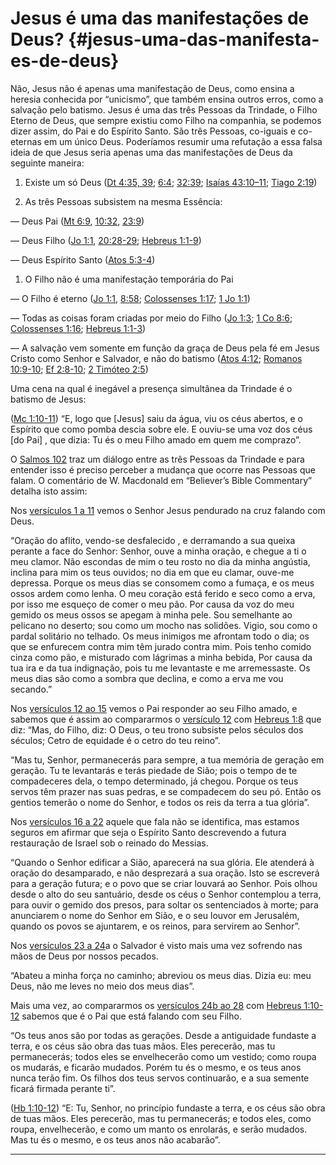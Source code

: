 # Jesus é uma das manifestações de Deus? {#jesus-uma-das-manifesta-es-de-deus}

Não, Jesus não é apenas uma manifestação de Deus, como ensina a heresia conhecida por “unicismo”, que também ensina outros erros, como a salvação pelo batismo. Jesus é uma das três Pessoas da Trindade, o Filho Eterno de Deus, que sempre existiu como Filho na companhia, se podemos dizer assim, do Pai e do Espírito Santo. São três Pessoas, co-iguais e co-eternas em um único Deus. Poderíamos resumir uma refutação a essa falsa ideia de que Jesus seria apenas uma das manifestações de Deus da seguinte maneira:

1.  Existe um só Deus ([Dt 4:35, 39](http://bibliaonline.com.br/acf/dt/4/35,39); [6:4](http://bibliaonline.com.br/acf/dt/6/4); [32:39](http://bibliaonline.com.br/acf/dt/32/39); [Isaías 43:10–11](http://bibliaonline.com.br/acf/is/43/10,11); [Tiago 2:19](http://bibliaonline.com.br/acf/tg/2/19))

2.  As três Pessoas subsistem na mesma Essência:

— Deus Pai ([Mt 6:9](http://bibliaonline.com.br/acf/mt/6/9), [10:32](http://bibliaonline.com.br/acf/mt/10/32), [23:9](http://bibliaonline.com.br/acf/mt/23/9))

— Deus Filho ([Jo 1:1](http://bibliaonline.com.br/acf/jo/1/1), [20:28-29](http://bibliaonline.com.br/acf/jo/20/28-29); [Hebreus 1:1-9](http://bibliaonline.com.br/acf/hb/1/1-9))

— Deus Espírito Santo ([Atos 5:3-4](http://bibliaonline.com.br/acf/atos/5/3-4))

1.  O Filho não é uma manifestação temporária do Pai

— O Filho é eterno ([Jo 1:1](http://bibliaonline.com.br/acf/jo/1/1), [8:58](http://bibliaonline.com.br/acf/jo/8/58); [Colossenses 1:17](http://bibliaonline.com.br/acf/cl/1/17); [1 Jo 1:1](http://bibliaonline.com.br/acf/1jo/1/1))

— Todas as coisas foram criadas por meio do Filho ([Jo 1:3](http://bibliaonline.com.br/acf/jo/1/3); [1 Co 8:6](http://bibliaonline.com.br/acf/1co/8/6); [Colossenses 1:16](http://bibliaonline.com.br/acf/cl/1/16); [Hebreus 1:1-3](http://bibliaonline.com.br/acf/hb/1/1-3))

— A salvação vem somente em função da graça de Deus pela fé em Jesus Cristo como Senhor e Salvador, e não do batismo ([Atos 4:12](http://bibliaonline.com.br/acf/atos/4/12); [Romanos 10:9-10](http://bibliaonline.com.br/acf/rm/10/9-10); [Ef 2:8-10](http://bibliaonline.com.br/acf/ef/2/8-10); [2 Timóteo 2:5](http://bibliaonline.com.br/acf/2tm/2/5))

Uma cena na qual é inegável a presença simultânea da Trindade é o batismo de Jesus:

([Mc 1:10-11](http://bibliaonline.com.br/acf/mc/1/10-11)) “E, logo que [Jesus] saiu da água, viu os céus abertos, e o Espírito que como pomba descia sobre ele. E ouviu-se uma voz dos céus [do Pai] , que dizia: Tu és o meu Filho amado em quem me comprazo”.

O [Salmos 102](http://bibliaonline.com.br/acf/sl/102) traz um diálogo entre as três Pessoas da Trindade e para entender isso é preciso perceber a mudança que ocorre nas Pessoas que falam. O comentário de W. Macdonald em “Believer’s Bible Commentary” detalha isto assim:

Nos [versículos 1 a 11](http://bibliaonline.com.br/acf/sl/102/1-11) vemos o Senhor Jesus pendurado na cruz falando com Deus.

“Oração do aflito, vendo-se desfalecido , e derramando a sua queixa perante a face do Senhor: Senhor, ouve a minha oração, e chegue a ti o meu clamor. Não escondas de mim o teu rosto no dia da minha angústia, inclina para mim os teus ouvidos; no dia em que eu clamar, ouve-me depressa. Porque os meus dias se consomem como a fumaça, e os meus ossos ardem como lenha. O meu coração está ferido e seco como a erva, por isso me esqueço de comer o meu pão. Por causa da voz do meu gemido os meus ossos se apegam à minha pele. Sou semelhante ao pelicano no deserto; sou como um mocho nas solidões. Vigio, sou como o pardal solitário no telhado. Os meus inimigos me afrontam todo o dia; os que se enfurecem contra mim têm jurado contra mim. Pois tenho comido cinza como pão, e misturado com lágrimas a minha bebida, Por causa da tua ira e da tua indignação, pois tu me levantaste e me arremessaste. Os meus dias são como a sombra que declina, e como a erva me vou secando.”

Nos [versículos 12 ao 15](http://bibliaonline.com.br/acf/sl/102/12-15) vemos o Pai responder ao seu Filho amado, e sabemos que é assim ao compararmos o [versículo 12](http://bibliaonline.com.br/acf/sl/102/12) com [Hebreus 1:8](http://bibliaonline.com.br/acf/hb/1/8) que diz: “Mas, do Filho, diz: O Deus, o teu trono subsiste pelos séculos dos séculos; Cetro de equidade é o cetro do teu reino”.

“Mas tu, Senhor, permanecerás para sempre, a tua memória de geração em geração. Tu te levantarás e terás piedade de Sião; pois o tempo de te compadeceres dela, o tempo determinado, já chegou. Porque os teus servos têm prazer nas suas pedras, e se compadecem do seu pó. Então os gentios temerão o nome do Senhor, e todos os reis da terra a tua glória”.

Nos [versículos 16 a 22](http://bibliaonline.com.br/acf/sl/102/16-22) aquele que fala não se identifica, mas estamos seguros em afirmar que seja o Espírito Santo descrevendo a futura restauração de Israel sob o reinado do Messias.

“Quando o Senhor edificar a Sião, aparecerá na sua glória. Ele atenderá à oração do desamparado, e não desprezará a sua oração. Isto se escreverá para a geração futura; e o povo que se criar louvará ao Senhor. Pois olhou desde o alto do seu santuário, desde os céus o Senhor contemplou a terra, para ouvir o gemido dos presos, para soltar os sentenciados à morte; para anunciarem o nome do Senhor em Sião, e o seu louvor em Jerusalém, quando os povos se ajuntarem, e os reinos, para servirem ao Senhor”.

Nos [versículos 23 a 24](http://bibliaonline.com.br/acf/sl/102/23-24)a o Salvador é visto mais uma vez sofrendo nas mãos de Deus por nossos pecados.

“Abateu a minha força no caminho; abreviou os meus dias. Dizia eu: meu Deus, não me leves no meio dos meus dias”.

Mais uma vez, ao compararmos os [versículos 24b ao 28](http://bibliaonline.com.br/acf/sl/102/24-28) com [Hebreus 1:10-12](http://bibliaonline.com.br/acf/hb/1/10-12) sabemos que é o Pai que está falando com seu Filho.

“Os teus anos são por todas as gerações. Desde a antiguidade fundaste a terra, e os céus são obra das tuas mãos. Eles perecerão, mas tu permanecerás; todos eles se envelhecerão como um vestido; como roupa os mudarás, e ficarão mudados. Porém tu és o mesmo, e os teus anos nunca terão fim. Os filhos dos teus servos continuarão, e a sua semente ficará firmada perante ti”.

([Hb 1:10-12](http://bibliaonline.com.br/acf/hb/1/10-12)) “E: Tu, Senhor, no princípio fundaste a terra, e os céus são obra de tuas mãos. Eles perecerão, mas tu permanecerás; e todos eles, como roupa, envelhecerão, e como um manto os enrolarás, e serão mudados. Mas tu és o mesmo, e os teus anos não acabarão”.

*****